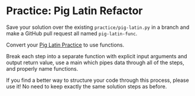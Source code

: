 # Practice: Pig Latin Refactor

Save your solution over the existing `practice/pig-latin.py` in a branch and make a GitHub pull request all named `pig-latin-func`.

Convert your [Pig Latin Practice](/practice/pig-latin.md) to use functions.

Break each step into a separate function with explicit input arguments and output return value, use a main which pipes data through all of the steps, and properly name functions.

If you find a better way to structure your code through this process, please use it!
No need to keep exactly the same solution steps as before.
